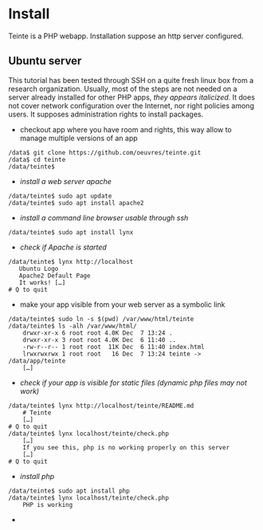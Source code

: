 # Install

Teinte is a PHP webapp. Installation suppose an http server configured.

## Ubuntu server

This tutorial has been tested through SSH on a quite fresh linux box from a research organization. Usually, most of the steps are not needed on a server already installed for other PHP apps, *they appears italicized*. It does not cover network configuration over the Internet, nor right policies among users. It supposes administration rights to install packages.

* checkout app where you have room and rights, this way allow to manage multiple versions of an app
```
/data$ git clone https://github.com/oeuvres/teinte.git
/data$ cd teinte
/data/teinte$
```
* *install a web server apache*
```
/data/teinte$ sudo apt update
/data/teinte$ sudo apt install apache2
```
* *install a command line browser usable through ssh*
```
/data/teinte$ sudo apt install lynx
```
* *check if Apache is started*
```
/data/teinte$ lynx http://localhost
   Ubuntu Logo
   Apache2 Default Page
   It works! […]
# Q to quit
```
* make your app visible from your web server as a symbolic link
```
/data/teinte$ sudo ln -s $(pwd) /var/www/html/teinte
/data/teinte$ ls -alh /var/www/html/
    drwxr-xr-x 6 root root 4.0K Dec  7 13:24 .
    drwxr-xr-x 3 root root 4.0K Dec  6 11:40 ..
    -rw-r--r-- 1 root root  11K Dec  6 11:40 index.html
    lrwxrwxrwx 1 root root   16 Dec  7 13:24 teinte -> /data/app/teinte
    […]
```
* *check if your app is visible for static files (dynamic php files may not work)*
```
/data/teinte$ lynx http://localhost/teinte/README.md
    # Teinte
    […]
# Q to quit
/data/teinte$ lynx localhost/teinte/check.php
    […]
    If you see this, php is no working properly on this server
    […]
# Q to quit
```
* *install php*
```
/data/teinte$ sudo apt install php
/data/teinte$ lynx localhost/teinte/check.php
    PHP is working

```
* 